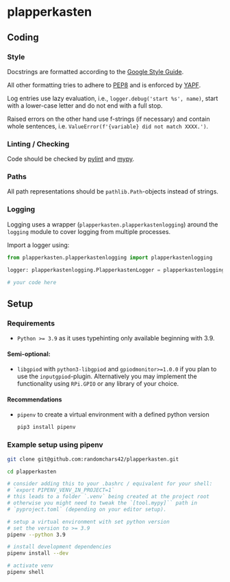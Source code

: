 # plapperkasten

## Coding

### Style

Docstrings are formatted according to the [Google Style Guide](https://google.github.io/styleguide/pyguide.html).

All other formatting tries to adhere to [PEP8](https://www.python.org/dev/peps/pep-0008/) and is enforced by [YAPF](https://github.com/google/yapf/).

Log entries use lazy evaluation, i.e., `logger.debug('start %s', name)`, start with a lower-case letter and do not end with a full stop.

Raised errors on the other hand use f-strings (if necessary) and contain whole sentences, i.e. `ValueError(f'{variable} did not match XXXX.')`.

### Linting / Checking

Code should be checked by [pylint](pylint.org) and [mypy](mypy-lang.org).

### Paths

All path representations should be `pathlib.Path`-objects instead of strings.

### Logging

Logging uses a wrapper (`plapperkasten.plapperkastenlogging`) around the `logging` module to cover logging from multiple processes.

Import a logger using:

```python
from plapperkasten.plapperkastenlogging import plapperkastenlogging

logger: plapperkastenlogging.PlapperkastenLogger = plapperkastenlogging.get_logger(__name__)

# your code here
```

## Setup

### Requirements

* `Python >= 3.9` as it uses typehinting only available beginning with 3.9.

#### Semi-optional:

* `libgpiod` with `python3-libgpiod` and `gpiodmonitor>=1.0.0` if you plan to use the `inputgpiod`-plugin. Alternatively you may implement the functionality using `RPi.GPIO` or any library of your choice.

#### Recommendations

* `pipenv` to create a virtual environment with a defined python version

  ```sh
  pip3 install pipenv
  ```

### Example setup using pipenv

```sh
git clone git@github.com:randomchars42/plapperkasten.git

cd plapperkasten

# consider adding this to your .bashrc / equivalent for your shell:
# `export PIPENV_VENV_IN_PROJECT=1`
# this leads to a folder `.venv` being created at the project root
# otherwise you might need to tweak the `[tool.mypy]`` path in
# `pyproject.toml` (depending on your editor setup).

# setup a virtual environment with set python version
# set the version to >= 3.9
pipenv --python 3.9

# install development dependencies
pipenv install --dev

# activate venv
pipenv shell
```
